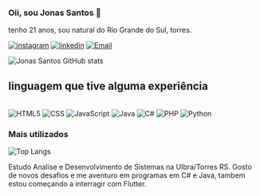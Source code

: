 ### Oii, sou Jonas Santos 👋
tenho 21 anos, sou natural do Rio Grande do Sul, torres.


[![instagram](https://img.shields.io/badge/Instagram-E4405F?style=for-the-badge&logo=instagram&logoColor=white)](https://www.instagram.com/santosh.jonas/)
[![linkedin](https://img.shields.io/badge/LinkedIn-0077B5?style=for-the-badge&logo=linkedin&logoColor=white)](https://www.linkedin.com/in/jonas-hahn-dos-santos-7ab5a7304/)
[![Email](https://img.shields.io/badge/E--mail-D14836?style=for-the-badge&logo=gmail&logoColor=white)](mailto:jonashsantos613@outlook.com)


![Jonas Santos GitHub stats](https://github-readme-stats.vercel.app/api?username=JonasHahndosSantos&show_icons=true&theme=onedark)


## linguagem que tive alguma experiência
<div  style="display:inline-block;"><br>
    <img aligm="center" alt="HTML5" src="https://img.shields.io/badge/HTML5-E34F26?style=for-the-badge&logo=html5&logoColor=white">
    <img aligm="center" alt="CSS" src="https://img.shields.io/badge/CSS3-1572B6?style=for-the-badge&logo=css3&logoColor=white">
    <img aligm="center" alt="JavaScript" src="https://img.shields.io/badge/JavaScript-323330?style=for-the-badge&logo=javascript&logoColor=F7DF1E">
    <img aligm="center" alt="Java" src="https://img.shields.io/badge/Java-ED8B00?style=for-the-badge&logo=openjdk&logoColor=white">
    <img aligm="center" alt="C#" src="https://img.shields.io/badge/C%23-239120?style=for-the-badge&logo=c-sharp&logoColor=white">
    <img aligm="center" alt="PHP" src="https://img.shields.io/badge/PHP-777BB4?style=for-the-badge&logo=php&logoColor=white">
    <img aligm="center" alt="Python" src="https://img.shields.io/badge/Python-14354C?style=for-the-badge&logo=python&logoColor=white">
  
</div>


### Mais utilizados

![Top Langs](https://github-readme-stats.vercel.app/api/top-langs/?username=JonasHahndosSantos&hide_progress=demo) <br>

Estudo Analise e Desenvolvimento de Sistemas na Ulbra/Torres RS. 
Gosto de novos desafios e me aventuro em programas em C# e Java, tambem estou começando a interragir com Flutter.
